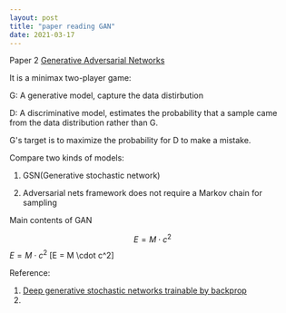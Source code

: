 ```yaml
---
layout: post
title: "paper reading GAN"
date: 2021-03-17
---
```


Paper 2
[Generative Adversarial Networks](https://arxiv.org/abs/1406.2661)

It is a minimax two-player game:

G: A generative model, capture the data distirbution

D: A discriminative model, estimates the probability that a sample came from the data distribution rather than G.

G's target is to maximize the probability for D to make a mistake. 

Compare two kinds of models: 

1. GSN(Generative stochastic network)

2. Adversarial nets framework does not require a Markov chain for sampling

Main contents of GAN

$$E = M \cdot c^2$$
$E = M \cdot c^2$
\[E = M \cdot c^2\]

Reference:
1. [Deep generative stochastic networks trainable by backprop](https://arxiv.org/abs/1306.1091)
2. 